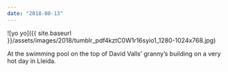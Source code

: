 ```yaml
---
date: "2018-08-13"
---
```


![yo yo]({{ site.baseurl }}/assets/images/2018/tumblr_pdf4kztC0W1r16syio1_1280-1024x768.jpg)

At the swimming pool on the top of David Valls’ granny’s building on a very hot day in Lleida.
